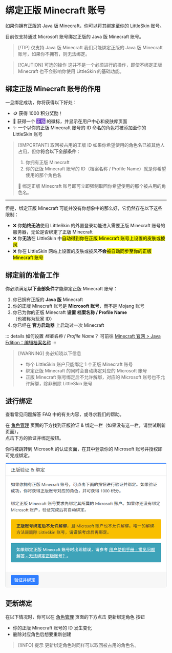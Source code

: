 <script setup>
import { faUsers } from '@fortawesome/free-solid-svg-icons'
</script>

# 绑定正版 Minecraft 账号

如果你拥有正版的 Java 版 Minecraft，你可以将其绑定至你的 LittleSkin 账号。

目前仅支持通过 Microsoft 账号绑定正版的 Java 版 Minecraft 账号。

> [!TIP] 仅支持 Java 版 Minecraft
> 我们只能绑定正版的 Java 版 Minecraft 账号，如果你不拥有，则无法绑定。

> [!CAUTION] 可选的操作
> 这并不是一个必须进行的操作，即使不绑定正版 Minecraft 也不会影响你使用 LittleSkin 的基础功能。

## 绑定正版 Minecraft 账号的作用

一旦绑定成功，你将获得以下好处：

- 🪙 获得 1000 积分奖励！
- 🏅 获得一个 <BSSection style="background-color:#6f42c1; color:#ffffff; border: none">正版</BSSection> 的徽标，并显示在用户中心和皮肤库页面
- ✨ 一个以你的正版 Minecraft 账号的 ID 命名的角色将被添加至你的 LittleSkin 账号

> [!IMPORTANT] 取回被占用的正版 ID
> 如果你希望使用的角色名已被其他人占用，但你**符合以下全部条件**：
>
> 1. 你拥有正版 Minecraft
> 2. 你的正版 Minecraft 账号的 ID（档案名称 / Profile Name）就是你希望使用的那个角色名
>
> 🎉 绑定正版 Minecraft 账号即可立即强制取回你希望使用的那个被占用的角色名。

---

但是，绑定正版 Minecraft 可能并没有你想象中的那么好，它仍然存在以下这些限制：

- ❌ 你**始终无法**使用 LittleSkin 的外置登录功能进入需要正版 Minecraft 账号的服务器，无论是否绑定了正版 Minecraft
- ❌ 你**无法**在 LittleSkin 中<mark>自动得到你在正版 Minecraft 账号上设置的皮肤或披风</mark>
- ❌ 你在 LittleSkin 网站上设置的皮肤或披风**不会**<mark>被自动同步至你的正版 Minecraft 账号</mark>

## 绑定前的准备工作

你必须满足**以下全部条件**才能绑定正版 Minecraft 账号：

1. 你已拥有正版的 **Java 版** Minecraft
2. 你的正版 Minecraft 账号是 **Microsoft 账号**，而不是 Mojang 账号
3. 你已为你的正版 Minecraft **设置 档案名称 / Profile Name**（也被称为玩家 ID）
4. 你已经在 **官方启动器** 上启动过一次 Minecraft

::: details <Badge type="tip" text="帮助" /> 如何设置 _档案名称_ / _Profile Name_？
可前往 [Minecraft 官网 > Java Edition：编辑档案名称](https://www.minecraft.net/msaprofile/mygames/editprofile)
:::

> [!WARNING] 务必知晓以下信息
>
> - 每个 LittleSkin 账户只能绑定 1 个正版 Minecraft 账号
> - 绑定正版 Minecraft 的同时会自动绑定对应的 Microsoft 账号
> - 正版 Minecraft 账号绑定后不允许解绑，对应的 Microsoft 账号也不允许解绑，除非删除 LittleSkin 账号

## 进行绑定

<NCard title="🤔 遇到了问题？" link="/faq/site#microsoft-failed-to-link" >
查看常见问题解答 FAQ 中的有关内容，或寻求我们的帮助。
</NCard>

在 [<BSSection><FA :icon="faUsers" /> 角色管理</BSSection>](https://littleskin.cn/user/player) 页面的下方找到<BSSection>正版验证 & 绑定</BSSection>一栏（如果没有这一栏，请尝试刷新页面），  
点击下方的<BSButton>验证并绑定</BSButton>按钮。

你将被跳转到 Microsoft 的认证页面，在其中登录你的 Microsoft 账号并授权即可完成绑定。

![正版验证和绑定界面](./assets/premium/verify-and-link.webp)

## 更新绑定

在以下情况时，你可以在 [<BSSection><FA :icon="faUsers" /> 角色管理</BSSection>](https://littleskin.cn/user/player) 页面的下方点击 <BSButton>更新绑定角色</BSButton> 按钮

- 你的正版 Minecraft 账号的 ID 发生变化
- 删除对应角色后想要重新创建

> [!INFO] 提示
> 更新绑定角色时同样可以取回被占用的角色名。

